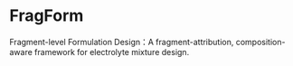 # FragForm
Fragment-level Formulation Design：A fragment-attribution, composition-aware framework for electrolyte mixture design.
